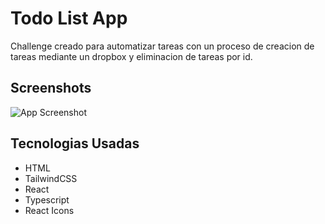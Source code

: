 #  Todo List App

Challenge creado para automatizar tareas con un proceso de creacion de tareas mediante un dropbox y eliminacion de tareas por id.


## Screenshots

![App Screenshot](./src/screenshoots/screen.png)


## Tecnologias Usadas

 - HTML
 - TailwindCSS
 - React
 - Typescript
 - React Icons 
